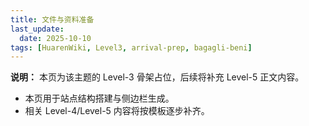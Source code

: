 ```yaml
---
title: 文件与资料准备
last_update:
  date: 2025-10-10
tags: [HuarenWiki, Level3, arrival-prep, bagagli-beni]
---
```

**说明：** 本页为该主题的 Level-3 骨架占位，后续将补充 Level-5 正文内容。

- 本页用于站点结构搭建与侧边栏生成。
- 相关 Level-4/Level-5 内容将按模板逐步补齐。
